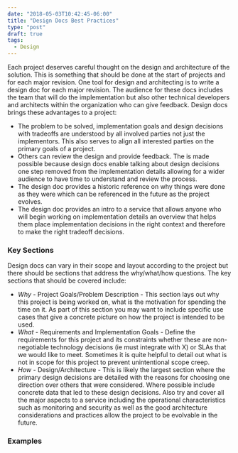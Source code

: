```yaml
---
date: "2018-05-03T10:42:45-06:00"
title: "Design Docs Best Practices"
type: "post"
draft: true
tags:
  - Design
---
```


Each project deserves careful thought on the design and architecture of the solution. This is something that should be done at the start of projects and for each major revision. One tool for design and architecting is to write a design doc for each major revision. The audience for these docs includes the team that will do the implementation but also other technical developers and architects within the organization who can give feedback. Design docs brings these advantages to a project:

* The problem to be solved, implementation goals and design decisions with tradeoffs are understood by all involved parties not just the implementors. This also serves to align all interested parties on the primary goals of a project.
* Others can review the design and provide feedback. The is made possible because design docs enable talking about design decisions one step removed from the implementation details allowing for a wider audience to have time to understand and review the process.
* The design doc provides a historic reference on why things were done as they were which can be referenced in the future as the project evolves.
* The design doc provides an intro to a service that allows anyone who will begin working on implementation details an overview that helps them place implementation decisions in the right context and therefore to make the right tradeoff decisions.

### Key Sections
Design docs can vary in their scope and layout according to the project but there should be sections that address the why/what/how questions. The key sections that should be covered include:

* *Why* - Project Goals/Problem Description - This section lays out why this project is being worked on, what is the motivation for spending the time on it. As part of this section you may want to include specific use cases that give a concrete picture on how the project is intended to be used.
* *What* - Requirements and Implementation Goals - Define the requirements for this project and its constraints whether these are non-negotiable technology decisions (ie must integrate with X) or SLAs that we would like to meet. Sometimes it is quite helpful to detail out what is not in scope for this project to prevent unintentional scope creep.
* *How* - Design/Architecture - This is likely the largest section where the primary design decisions are detailed with the reasons for choosing one direction over others that were considered. Where possible include concrete data that led to these design decisions. Also try and cover all the major aspects to a service including the operational characteristics such as monitoring and security as well as the good architecture considerations and practices allow the project to be evolvable in the future.

### Examples
